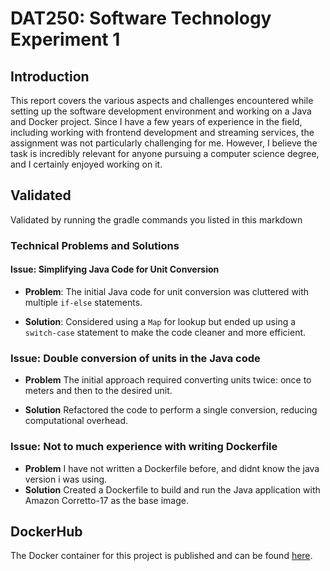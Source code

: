 # DAT250: Software Technology Experiment 1

## Introduction

This report covers the various aspects and challenges encountered while setting up the software development environment and working on a Java and Docker project. Since I have a few years of experience in the field, including working with frontend development and streaming services, the assignment was not particularly challenging for me. However, I believe the task is incredibly relevant for anyone pursuing a computer science degree, and I certainly enjoyed working on it.

## Validated

Validated by running the gradle commands you listed in this markdown

### Technical Problems and Solutions

#### Issue: Simplifying Java Code for Unit Conversion

- **Problem**: The initial Java code for unit conversion was cluttered with multiple `if-else` statements.

- **Solution**: Considered using a `Map` for lookup but ended up using a `switch-case` statement to make the code cleaner and more efficient.

### Issue: Double conversion of units in the Java code

- **Problem** The initial approach required converting units twice: once to meters and then to the desired unit.

- **Solution** Refactored the code to perform a single conversion, reducing computational overhead.

### Issue: Not to much experience with writing Dockerfile 

- **Problem** I have not written a Dockerfile before, and didnt know the java version i was using.
- **Solution** Created a Dockerfile to build and run the Java application with Amazon Corretto-17 as the base image.

## DockerHub
The Docker container for this project is published and can be found [here](https://hub.docker.com/repository/docker/acrosight/dat250/general).